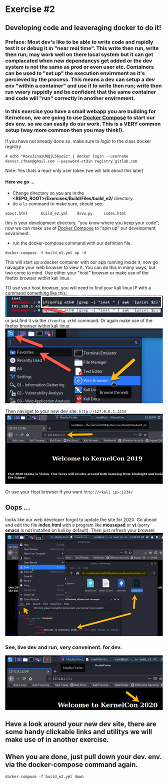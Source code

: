 # Exercise #2

## Developing code and leaveraging docker to do it!

### Preface: Most dev's like to be able to write code and rapidly test it or debug it in "near real time". This write then run, write then run; may work well on there local system but it can get complacated when new dependancys get added or the dev system is not the same as prod or even user etc. Containers can be used to "set up" the execution envirnment as it's percieved by the process. This means a dev can setup a dev env "within a container" and use it to write then run; write then run vwery rappidly and be confident that the same container and code will "run" correctly in another envirnment.
### In this exercise you have a small webapp you are building for Kernelcon, we are going to use [Docker Compose](https://docs.docker.com/compose/compose-file/) to start our dev env. so we can easily do our work. This is a VERY common setup (way more common then you may think!).

If you have not already done so. make sure to _login_ to the class docker registry
```
# echo "Roxx3znazUWqjL56yoSz" | docker login --username denver.cfman@gmail.com --password-stdin registry.gitlab.com
```
Note: Yes thats a read-only user token (we will talk about this later)

#### Here we go ...

- Change directory so you are in the __<REPO_ROOT>/Exercises/Build/Files/build_e2/__ directory.
- do a ```ls``` command to make sure, should see:
```
about.html      build_e2.yml    dsvw.py     index.html
```
this is your development directory, "you know where you keep your code"; now we can make use of [Docker Compose](https://docs.docker.com/compose/compose-file/) to "spin up" our development envirnment.
- run the docker-compose command with our defnition file.
```
docker-compose -f build_e2.yml up -d
```
This will start up a docker container with our app running inside it, now go navagate your web browser to view it.
You can do this in many ways, but two come to mind. Use either your "host" browser or make use of the firefox browser within kali linux.

TO use your host browser, you will need to find your kali linux IP with a command comething like this:
![ifconfig eth0](Files/images/kali_ifconfig.jpg)
or just find it via the ```ifconfig eth0``` command.
Or again make use of the firefox browser within kali linux:
![kali firefox](Files/images/kali_firefox.jpg)

Then navaget to your new dev site: ```http://127.0.0.1:1234```
![kali firefox](Files/images/kali_e2_site.jpg)

Or use your Host browser if you want ```http://<kali ip>:1234/```

## Oops ...
looks like our web developer forgot to update the site for 2020. Go ahead and edit the file __index.html__ with a program like __mousepad__ or __vi__ (sorry __emacs__ is not installed on kali by default). Then just refresh your browser.
![kali firefox](Files/images/kali_e2_site_edit.jpg)

### See, live dev and run, very conveinent. for dev.
![kali firefox](Files/images/kali_e2_site_save.jpg)

## Have a look around your new dev site, there are some handy clickable links and utilitys we will make use of in another exercise.

## When you are done, just pull down your dev. env. via the __docker-compose__ command again.
```
docker-compose -f build_e2.yml down
```